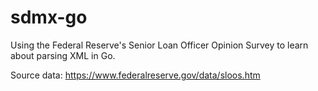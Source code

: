 # sdmx-go

Using the Federal Reserve's Senior Loan Officer Opinion Survey to learn about parsing XML in Go.

Source data: https://www.federalreserve.gov/data/sloos.htm